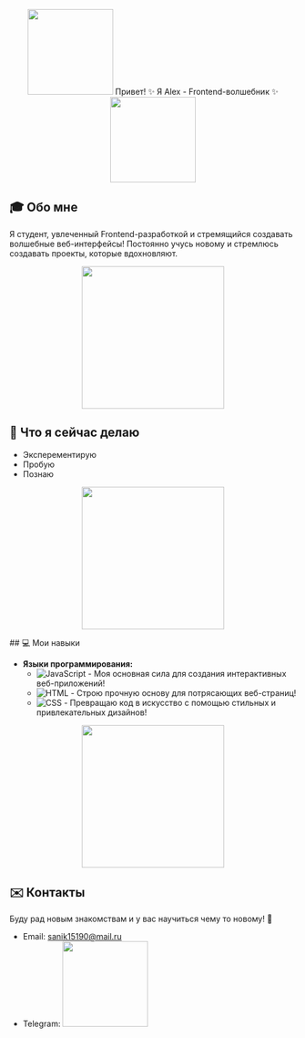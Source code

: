 <p align="center">
  <img src="https://otvet.imgsmail.ru/download/309779519_6d6f3f45689ce066585f4be079138925_800.gif" width="150" >
  Привет! ✨ Я Alex - Frontend-волшебник ✨
  <img  src="https://otvet.imgsmail.ru/download/309779519_6d6f3f45689ce066585f4be079138925_800.gif" width="150">
</p>


## 🎓 Обо мне
Я студент, увлеченный Frontend-разработкой и стремящийся создавать волшебные веб-интерфейсы!  Постоянно учусь новому и стремлюсь создавать проекты, которые вдохновляют.
<p align="center">
  <img src="https://steamuserimages-a.akamaihd.net/ugc/1867333336885920963/5C738FA2908C3446C9BFB31835A0A83D31AA2D20/?imw=512&amp;imh=287&amp;ima=fit&amp;impolicy=Letterbox&amp;imcolor=%23000000&amp;letterbox=true" width="250" >
</p>


## 🚀 Что я сейчас делаю



*   Эксперементирую 
*   Пробую
*  Познаю
<p align="center">
  <img src="https://camo.githubusercontent.com/85a960852f947e6709f41509349dba0a379a0eebdf6b2236e8710a70a2e2deef/68747470733a2f2f7061312e6e61727669692e636f6d2f373137382f3861316337633439373963393031626430373762386461663734373133323061376361646436396572312d3530302d3230305f68712e676966" width="250" >
</p>
## 💻 Мои навыки 

 
*   **Языки программирования:**
    *   ![JavaScript](https://img.shields.io/badge/javascript-%23323330.svg?style=for-the-badge&logo=javascript&logoColor=%23F7DF1E) - Моя основная сила для создания интерактивных веб-приложений!
    *   ![HTML](https://img.shields.io/badge/html5-%23E34F26.svg?style=for-the-badge&logo=html5&logoColor=white) - Строю прочную основу для потрясающих веб-страниц!
    *   ![CSS](https://img.shields.io/badge/css3-%231572B6.svg?style=for-the-badge&logo=css3&logoColor=white) - Превращаю код в искусство с помощью стильных и привлекательных дизайнов!


<p align="center">
  <img src="https://media1.tenor.com/m/cX92mi1p-NYAAAAd/coding-anime.gif" width="250" >
</p>

## ✉️ Контакты

Буду рад новым знакомствам и у вас научиться чему то новому! 🤝

*   Email: sanik15190@mail.ru
*   Telegram: <img src="https://github-production-user-asset-6210df.s3.amazonaws.com/201743008/430723015-e204fe5b-e2e4-4c78-9ec9-5a39a2449785.png?X-Amz-Algorithm=AWS4-HMAC-SHA256&X-Amz-Credential=AKIAVCODYLSA53PQK4ZA%2F20250406%2Fus-east-1%2Fs3%2Faws4_request&X-Amz-Date=20250406T170518Z&X-Amz-Expires=300&X-Amz-Signature=976c3234d157d6dc9c96b2290d3db66cfd7ef068a725d4612609e16ef6e15632&X-Amz-SignedHeaders=host" width="150" >
